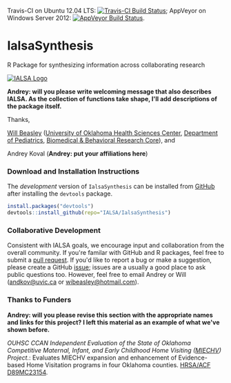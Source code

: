 <!-- rmarkdown v1 -->
Travis-CI on Ubuntu 12.04 LTS: [![Travis-CI Build Status](https://travis-ci.org/IALSA/IalsaSynthesis.png?branch=master)](https://travis-ci.org/IALSA/IalsaSynthesis); AppVeyor on Windows Server 2012: [![AppVeyor Build Status](https://ci.appveyor.com/api/projects/status/github/IALSA/IalsaSynthesis?branch=master)](https://ci.appveyor.com/project/IALSA/IalsaSynthesis).

IalsaSynthesis
====================

R Package for synthesizing information across collaborating research

[![IALSA Logo](http://www.ialsa.org/sites/default/files/logo_r_a.jpg)](http://www.ialsa.org/)

**Andrey: will you please write welcoming message that also describes IALSA.  As the collection of functions take shape, I'll add descriptions of the package itself.**

Thanks, 

[Will Beasley](https://www.researchgate.net/profile/William_Beasley2) ([University of Oklahoma Health Sciences Center](http://ouhsc.edu/), [Department of Pediatrics](https://www.oumedicine.com/pediatrics), [Biomedical & Behavioral Research Core](http://ouhsc.edu/BBMC/)), and

Andrey Koval (**Andrey: put your affiliations here**)

### Download and Installation Instructions
<!--
The *release* version of IalsaSynthesis can be installed from [CRAN](http://cran.r-project.org/web/packages/IalsaSynthesis/).
```r
install.packages("IalsaSynthesis")
```
-->

The *development* version of `IalsaSynthesis` can be installed from [GitHub](https://github.com/IALSA/IalsaSynthesis) after installing the `devtools` package.
```r
install.packages("devtools")
devtools::install_github(repo="IALSA/IalsaSynthesis")
```

### Collaborative Development
Consistent with IALSA goals, we encourage input and collaboration from the overall community.  If you're familar with GitHub and R packages, feel free to submit a [pull request](https://github.com/IALSA/IalsaSynthesis/pulls).  If you'd like to report a bug or make a suggestion, please create a GitHub [issue](https://github.com/IALSA/IalsaSynthesis/issues); issues are a usually a good place to ask public questions too.  However, feel free to email Andrey or Will (<andkov@uvic.ca> or <wibeasley@hotmail.com>).

### Thanks to Funders
**Andrey: will you please revise this section with the appropriate names and links for this project?  I left this material as an example of what we've shown before.**

*OUHSC CCAN Independent Evaluation of the State of Oklahoma Competitive Maternal, Infant, and Early Childhood Home Visiting ([MIECHV](http://mchb.hrsa.gov/programs/homevisiting/)) Project.*: Evaluates MIECHV expansion and enhancement of Evidence-based Home Visitation programs in four Oklahoma counties. [HRSA/ACF D89MC23154](https://perf-data.hrsa.gov/mchb/DGISReports/Abstract/AbstractDetails.aspx?Source=TVIS&GrantNo=D89MC23154&FY=2012).  
